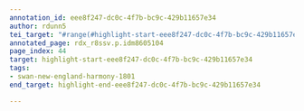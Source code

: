 ```yaml
---
annotation_id: eee8f247-dc0c-4f7b-bc9c-429b11657e34
author: rdunn5
tei_target: "#range(#highlight-start-eee8f247-dc0c-4f7b-bc9c-429b11657e34, #highlight-end-eee8f247-dc0c-4f7b-bc9c-429b11657e34)"
annotated_page: rdx_r8ssv.p.idm8605104
page_index: 44
target: highlight-start-eee8f247-dc0c-4f7b-bc9c-429b11657e34
tags:
- swan-new-england-harmony-1801
end_target: highlight-end-eee8f247-dc0c-4f7b-bc9c-429b11657e34

---
```

